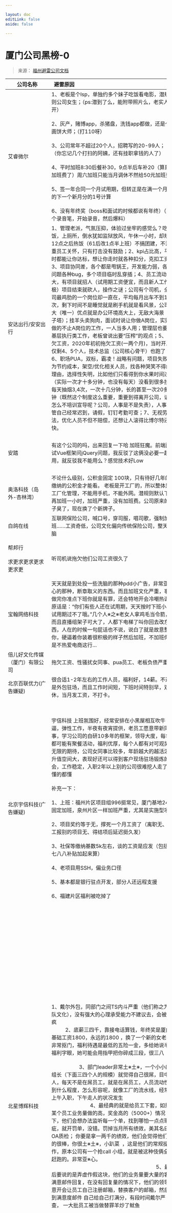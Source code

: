 ```yaml
---

layout: doc
editLink: false
aside: false

---
```

# 厦门公司黑榜-0

> 来源：  [福州避雷公司文档](https://docs.qq.com/sheet/DZUpIRkdpcXdmYmND?tab=7lgesp)

|公司名称 <img width=220/>|避雷原因 <img width=300/>|补充 <img width=300/>|优点 <img width=300/>|
|---|---|---|---|
|艾睿微尔|1、老板是个lsp，单独约多个妹子吃饭看电影，潜规则公司女生；（ps:潜到了么，能附带照片么，老实人避开）<br><br>2、灰产，赌博app，杀猪盘，洗钱app都做，还是个画饼大师；（打110呀）<br><br>3、公司常年不超过20个人，招聘写的20-99人； （你忘记几个打扫的阿姨，还有挂职拿钱的人了）<br><br>4、平时加班8:30后餐补30，9点半后车补20（算是加班费了）周六加班只能当月调休不然给50元加班费 <br><br>5、签一年合同一个月试用期，但转正是在满一个月后的下一个新月分的1号计算<br><br>6、没有年终奖（boss和面试的时候都说有年终）（买个录音笔，开始录音，然后爆料）|hr联系了好几次 让去面试，还好没去踩坑||
|安达出行/安安出行|1、管理老派，气氛压抑，体验过坐牢的感觉么？吃饭，上厕所，倒水犹如监狱放风，午休一小时，却规定12点之后热饭（61后改1点半上班）不搞团建，不注重员工关怀，只有打击没有鼓励；2、kpi占比高，平时都能让你达标，想让你走时就各种扣分，克扣工资；3、项目协同差，各个都是甩锅王，开发能力弱，各种问题各种bug，多个项目临时乱穿插；4、员工流动大，有项目就招人（试用期工资便宜，而且新人工作积极）项目结束就砍人，操作之谜；公司有个司机，全公司最鸡肋的一个岗位却一直在，平均每月出车不到10次，剩下时间不是睡觉就是刷手机就是看风景，公司最大（唯一）优点就是办公环境高大上，无敌大海景（双子塔）；挂羊头卖狗肉，面试时说让你做A岗位，实则做的不止A岗位的工作，一人当多人用；管理层也要做基层执行类工作，老板曾说出要“压榨”的观点；5、拖欠工资，2020年初初拖欠工资(一两个月)，当时开发仅剩4、5个人，技术总监（公司核心骨干）也跑了；6、职场PUA，双标，霸凌！战略有问题，项目失败，为节约成本，架空/优化相关人员，找各种哭笑不得的理由，选择性失明，比如他们只看得到你水果时间过长（实际一次才十多分钟，也没有每天）没看到很多技术每天抽烟3,4次，一次十几分钟，长的甚至一次20多分钟（既然这个制度这么重要，重要到得离开公司，请问怎么不培训宣导呢？公司，人事是不是失责），人事主管自己经常迟到，请假，钉钉考勤可查；7、无视劳动法，优化人员不但不赔偿，还想让人滚得比博尔特还快。|||
|安踏|有这个公司的吗，出来回复一下哈 加班狂魔。前端面试Vue框架问jQuery问题，我反驳了这俩没必要一起用，就反驳我不能用么？感觉技术好Low|安踏怎么加班成魔了，不是正常上下班吗？|公积金12％，年终奖高，月薪尚可，试用期不打折；3个海景食堂，伙食好|
|奥洛科技（岛外-杏林湾）|不论什么级别，公积金固定 100块，只有待好几年的缴纳的公积金才能看。 老板是开工厂的，所以整体是工厂化管理，不能用手机，不能外网。潜规则默认下班再加班一小时，加班严重，没有加班费。公司原来的牌子臭了，现在换了个新牌子。|||
|白鸽在线|互联网保险公司，喊口号，穿司服，唱司歌，强制加班……工资奇低，公司文化偏向传统保险公司，整天洗脑|||
|帮邦行<br><br>求更求更求更求更求更|听司机说拖欠他们公司工资很久了|为什么帮邦行都删了内容呢？敢做不敢承认||
|宝翰网络科技|天天就是到处投一些洗脑的那种pdd小广告，非常亚※心的那种，断章取义的东西。而且加班文化严重，事情做完你准点下班你就是有罪，还会特地开会冷嘲热讽，原话是：“你们有些人还在试用期，天天按时下班小心试用期过不了哦。”几个人※之※老女人拿鸡毛当令箭，而且直播组架子可大了，人都下电梯了叫你回去改东西，人在的时候一句屁话也不说，说白了就是故意整你，硬逼着你装着很积极的样子然后加班，不加班你就是不热爱电商这行…|||
|倍儿好文化传媒（厦门）有限公司|拖欠工资、性骚扰女同事、pua员工、老板负债严重|||
|北京百联优力(广告嫌疑)|很合适1-2年左右的工作人员，福利好，14薪。不过是外包驻场，而且工作时间短，下班时间特别早，双休，当月发工资，不打卡。|||
|北京宇信科技(广告嫌疑)|宇信科技 上班氛围好，经常安排在小黑屋相互吹牛逼，弹性工作，半夜有夜宵提供，老员工愿意带新同事，学习公司的自研10多年的框架，领导大度，每年都可能有聚餐活动，福利优厚，每个人都有对可观奖金无限的期待，公司女同事比较多，年龄越大的越活泼，升值空间大，表现好还可以得到客户现场驻场锻炼的机会，工作稳定，入职2年以上别的公司很难挖人走了 嗯 懂的都懂<br><br>补充一下：<br><br>1、上班：福州片区项目组996挺常见，厦门基地246固定加班，泉州片区一样加班严重，尤其是实施型项目<br><br>2、项目奖约等于无，撑死一个月工资了（离职无、报工报别的项目无、得结项后延迟挺久发）<br><br>3、社保等缴纳基数5k左右，谈的工资是应发（包括七七八八补贴加起来算）<br><br>4、老项目用SSH，偏业务口径<br><br>5、基本都是银行驻点开发，部分人还远程支援<br><br>6、福建片区福利被吃掉了|在软二，具体几号忘了，去面试按他们指导到了2楼还是几楼 然后发现没这家公司，一个很大的空房间，当时就傻了，感觉被骗了。后面他们给我解释总公司在同安还是哪里，驻点是对么的建行。但当时感觉像是皮包公司，果断跑了。再没去面试|1、对于想在银行体系工作的可以增进业务知识、包括信贷核算等<br><br>2、新项目有公司封装的一套分布式，vue+springboot，算是不落后了<br><br>3、比较牛逼的爱划水的可以不屌甲方<br><br>4、饼很大吃都吃不完|
|北星博辉科技|1、戴尔外包，同部门之间TS内斗严重（他们称之为团队文化），没有强大的心理承受能力不建议去，会被搞疯                                                                                               2、底薪三四千，靠接电话算钱，年终奖是厦门基础工资1800，永远的1800 ，换了一个新的女老板非常抠门，福利待遇是最低的五险一金，多给她说半个福利字眼，她可能会用指甲把你碎成三段，很三八                                                                                                                      3、部门leader非常土※土※，一个小小的组长（下面三四个人的规模）就觉得自己很屌，目中无人，每天不是在屌员工，就是在屌员工，人员流动性强到什么程度，怎么形容呢，就像工厂的流水线，经常有上午入职，下午走人的状况发生                                                                 4、最经典的就是给员工下套，如果某个员工业务量做的高，奖金高的（5000+）情况下，他们会想办法监听每一个单，找到哪怕一点点瑕疵，就开罚单，没错。罚掉当月所有绩效，美其名曰OA质检； 你要是拿一两千的绩效，他们会觉得他们做的很棒，你很土※土※，小趴菜  ，这是他们的常规操作，原本公司有一个抢call 小组，就是被这种伎俩全部赶跑的。非常亚※心。                                                                                                                                  5、最后要说的是弄虚作假这块，他们的业务量要大量的客户满意邮件回复，在没有回复量的情况下，他们的领导特意开会让员工自己注册邮箱，替换客户的邮箱，然后收到满意度邮件 自己给自己打满分，有段时间戴尔严查， 一大批员工被当做替罪羊炒了鱿鱼|你见过一个技术一般，光靠满嘴跑火车的靓仔被领导看中当上部门负责人的么，不用怀疑，在博辉你就能看到，没事就喜欢和部门其他人比技术，他会事先看资料，然后和你怼，你不信就拉你去看资料，傻的一逼、每次开会更搞笑，不谈工作，给你讲他怎么申请到厦门保障房，怎么和弄坏他电动车的人吵到赔偿的，而且边说边激动拍桌子，下面员工笑的嘴巴都抽筋了，他还一脸得意的一直说； 现实是，管理者钟爱脑子有点秀逗的人|适合应届生，进去被虐个半年左右，心理承受能力会强大，可以更快承受社会的毒打|
|本虹|搞棋牌，部分同事异地回厦门上班，想补交空档的一年社保，被老板吃掉，老板搞婚外，也跑东南亚。。。慎入。|||
|铂爵旅拍|必须有一席之地|||
|姹紫嫣红|加班超多， 没有加班费。领导脾气差，一点团队气氛没有，人事和产品经理最亚※心，会打小报告，都是强制加班，总监是个老色批，还会降薪逼迫离职，过了试用期就会找理由辞退人。|听说有几个妹子还挺漂亮的是不是真的?||
|蝉大师|厦门第一内斗公司谁不服（自称厦门第一独角兽）|||
|诚携集团|拖欠工资，非常严重，几乎所有的人员都走了|||
|船奇|领导贼差，气氛贼差。|||
|大州|裁员，每天晨会，面试说三个月转正，实际上合同写3-6个月，大规模拖延转正，拖到最后还不一定能转正，然后让你调岗，其它的还好|||
|德必碁生物科技(厦门)有限公司|大股东德必碁生物科技(厦门)有限公司，在长沙和被人一起成立了一家互联网公司：长沙德必碁数字云医疗科技有限公司，现在已经倒闭，但是没有走破产清算流程，因为申请了一些证书和软著，所以还会想骗一些投资。疫情的关系厦门的人事直接发邮件裁员，不谈赔偿，欠缴社保公积金，连着三个月每次拖欠公司20几天工资，现在十几个同事在走仲裁流程。|||
|顶峰高瑞传文化传媒有限公司|灰色产业，做贷款 app|||
|逗乐互娱|1. 老板搞阿里文化，996，破冰文化，狼性团队<br><br>2. 老板搞宏才人文，教练技术，类似精神传销<br><br>3. 喜欢布置高难度任务，只看结果不看过程，完不成就是你不行，经典名言是别的公司都可以，你们为什么不行<br><br>4. 人员流动非常快，不行就会搞得你自己离职，以此来洗出同路人<br><br>5. 你有可能要改你原本的名字|面试和领导谈的一个月转正，试用期90%薪资，临入职HR反水，砍转正薪资，试用期三个月80%，然后就没去咯||
|多胶朋友、多胶工业、龙多海|法人姓王，人品素质极差，极爱吹嘘演戏，过河拆桥、背地阴人，无所不用其极。如果你有幸进入这位王总的公司，又有幸被他口头承诺了股份期权、豪车美女，恭喜你你的007生涯开启了，不过好在项目结束你就不用007了，因为你会被过河拆桥劝退哦~如果你有一身马屁神功，那你应该能如鱼得水，加油多薅点王哥羊毛|猎头问了生肖，说老板有要求||
|蜂窝互娱|试用期没有医社保公积金，7天内无工资，大小周，没有年终，光明正大的违法，离职率非常高，外行指导内行，总经理，以前管KTV的，想想就明白了|||
|福建超有电智能科技有限公司|1.土※土※公司，要求无偿加班，降底薪<br><br>2.公司内部全是皇亲国戚(老板还是安溪人)公司现在85%都是安溪人<br><br>3.公司全员高管，十几个经理主管养着三个普通职下<br><br>4.公司手段下作，用不正当行为攻击同行公司，偷鸡不成蚀把米，赔钱草草了事借用赔钱一事说公司没钱，拒发年终奖<br><br>5.赶人三板斧，疫情没两天就想着开除员工，开除孕妇，要求居家降薪<br><br>6.拿员丁底薪做绩效，美如其名涨薪，实则变相降薪<br><br>(备注:超有电，豪享电，优客莱，双思科技，都是同一家公司)(老板已经靠着这个喜提迈巴赫)|||
|福建超有电智能科技有限公司|1、公积金按8%交，基数1800，个人144、公司144<br><br>2、试用期固定80%，至少3-6个月（似乎没有调整空间，有例外的可以讲讲）<br><br>3、转正前有产品考试，其实初衷是好的，有很多公司做过的系统，但是设计的题目内容有点形式化。比如：①做XX需要从什么地方操作（但是公司培训里面并没有详细让你看过各种系统，也没有账号让你访问后台去做一些实操，就直接死记硬背）；②某些系统的中英文全称翻译，有一些是公司自己起的名字，实际工作中用不到（英语分数占比不少）——这是以前的情况，现在不知道变了没有<br><br>4. 家族亲戚企业，领导层搞内部帮派，一个个好高骛远，不切实际，没什么前途。<br><br>5. 裁员的时候嘴脸很亚※心，用出差等方式逼迫你自动离职。|||
|福建国科信息科技|公司不给提薪，领导pua严重，天天在宣传要学习就不要考虑太高的薪资，要高薪资公司给不到，而且公司内部裙带关系严重（董事长的弟弟也来公司天天瞎混，还和前台搞在一起），公司高层全是一伙人，底层员工基本上没有晋升空间，目前公司由于在原行业发展不好正在转型，所以入职的人要做各种各样的事情，周末必定加班开会，一周好几个项目例会，公司销售也没什么能力，一直轮换，重点是公司根本就没有属于自己的业务产品！！！！所谓的优势全是利用找大学生来做项目降低用人成本！！！！总结：又要马儿能跑又要马儿不吃草。公司没有竞争优势还压榨员工|没有全勤，没有补贴，没有年终，公司领导想法天马行空，去了就是浪费时间|只有薪资正常发放（但是每年的绩效会延迟一年才可能会给，13薪什么的全是骗人的）|
|福建泰古信息技术有限公司|试用期三个月不交社保，试用完就不要，XX极其亚※心，经常加班，技术人员不行，整体氛围不好，小公司，之前经常发不出工资|||
|福建英剑集团|很夸张的一个公司,搞很像掉传销。 工资水平可能略高一些，打卡，请假什么的都不怎么计较。 但骚操作很多 老板封建迷信， 专门租了个车库，下班前还要替老板去烧纸钱，然后入职后会看你面相，看你是否会招财，另外做东西的时候就喜欢金色，美名曰贵气，高大上，每天要给领导发红包2.88元起步，美名曰感恩，每个月会有一场福报大会，真的是和传销大会一样，达到目标的给奖励，没达到目标的各种脏话骂人，待了10几天，我都经历了啥，哭|||
|福睿丰|公司几乎没有人（4-5个)，面试随便找个人面的||茶很好喝，我面试的时候喝了不少，最后没去，老板还挺客气， 跟我聊了挺久，国际形势，茶之类的。|
|咕啦电子商务|搞灰色的，体育彩票，之前被警察查处过，后面工资差一个月没给，现在在搞社区电商，也是如此，貌似好像又要搞彩票了。|||
|广东浩传管理服务有限公司 厦门分公司|金融公司，主要处理不良资产。老板擅长打鸡血，在不同人面前吐槽其他员工，入职前三个月没有五险。一金是管理层才有，管理层需要转正之后给五险一金，交的还是最低的1800那档。没有加班工资，整体福利不好，下午茶人均3.5元，很多制度非常不完善。非常不建议去，人员流动性很强|||
|国美电器|去知乎搜|||
|海辰新能源|展开说说|||
|海迈|正式员工走一片，基本上靠外包<br><br>（这个公司有6、7个hr来轮流找过我说得很唬人）<br><br>补充：酒文化 喝酒很重要|||
|汉广网络科技有限公司|公司有两个老板，张姓老板还好，袁姓很土※土※，公司都是做外包的。各种多级分销，传销类项目，这个公司给人做过一个项目诈骗了四个亿，很明显的知道诈骗还去做，对于个人风险太大。新人去那里必须得全能，php招进去做前端，UI进去做前端，前端招进去三个月才说要求会另一个技术，纯粹就是压榨廉价劳动力。姓袁的是零几年淘宝美工出身，审美很土※土※，在公司除了很差的项目经验得不到技术提升和进步，绝大部分都是套模板，进去呆久了人就废了。|||
|恒安集团|电商真的是一个人做好多事情，绩效基本没有拿过1，13薪的最后一个月还要算绩效，待一年会发现你的同事换了一批又一批。并且刚入职的第一天直接让你去北京出差，也没有报销路费，非常下头。|||
|红毛科技有限公司|企业文化亚※心人 统一发型 服饰|||
|华信纵横科技有限公司||有没有人知道的，说说看，他们hr让我去面试，不知道情况，有点担心||
|吉联科技|公积金最低 谈好的工资包含了各项补贴，一年两次涨薪头年500满一年后基本都是100，200|||
|绩牛||下午茶太多了，影响我减肥和食欲||
|建发集团|985，211以上学历门槛，一群菜逼加草包，没关系不要去面试，去了也瞎掰垫底帮他们走过场，建发养老yyds|养老？？？想要养老可别来，累的像牛马；我在这家做过项目，建发集团本部，对方甲方IT副总岗，平均一周五天通宵，星期六日电话不断，催进度，解决问题，根本原因在于他老板也压的紧（真的假的啊，建发真的这么累吗？）|企业宣言：三个人干四个人的活，拿五个人的工资（哈哈哈哈哈哈）|
|交保通达|拖欠工资，非常nrgxd 严重(白嫖了解一下)，技术走光，老板是被执行人。h|||
|京北方|外包，具体情况 不清楚|||
|九牧卫浴|管理层特人※之※，面了三面后面进去半个月就想跑了，福利还可以，就是部分管理层nt 人※之※公司，家族企业，男女关系混乱！！|||
|玖拾捌度|加班特别严重（晚上11·12，很频繁），打着13薪的幌子最后告诉你公司没这项福利。人员流动极大，可能隔天就找不到前一天配合的人。开除劝退是常事，说好的福利全部被砍，连个博饼都没有|||
|巨龙科技（这俩可能写重了，或者写错了，蛮记着留个心眼）|没钱发工资<br><br>法度 内网开发|||
|巨柚科技|拖欠工资，无故扣绩效，打压员工，裁员，面试巨柚签合同是另一家公司，有勇士想去的建议包装一下15K喊起能进！。以前经常通宵发版，后端又菜，得一个团队的人等他一个人完成才能下班（凌晨6点下班下午2点还得上班）。|||
|巨远投资|一个坑爹的内斗公司，各种群魔乱舞，慎入，  合作见过他们老板，很人※之※，没礼貌|||
|科技谷||||
|可链云/掘鼎|公司加班很凶，长期加班通宵加班，没有加班费，试用期没有医社保|||
|孔雀河家政|1、boss上搜不到的公司，在龙山中路那边，老板是一个快五十多的的欧巴桑，每周开会都会骂员工，每个人都要骂一遍（内容包含猪狗不如，畜生之类的）-她自诩这是狼性文化，要让大家随时保持清醒；典型的更年期症状，事实是：自诩为厦门家政第一的企业，但其实听过好邦伲 都没听过孔雀河   ；                                                                  2、 唯一适合年轻人的岗位就是客服岗（电商类）其他都是大哥大嫂新年好的苦力活，干家政的、                                                                                                                                 特点是 面试的时候 这个欧巴桑会各种诱惑，说的是工资，股权什么的，说开始给五六K 只要干得好，后面可以入股，每个月可以分到多少多少k 各种画饼，                                                                                                                                            有见过自称为股东的一个小年轻每天上班玩手机到下班，据说一年，听好哦。是一年，分到五千多的那种，二五八万似的刁的一批。                   哦对了，最后说一下，他们早上上班和下午上班之前 都要做操的。。。哈哈哈哈。这个老板娘真的是搞笑咖|年轻人不要去踩坑|最亚※心的是，朋友圈必须要发公司宣传内容，每天都要发。|
|快商通（软三）|加班严重，标榜弹性办公，实际上晚到半小时的话，得从加班时间19:30开始补工时，上班开早会喊口号，下班后开会，形式主义特别严重，加班普遍到八九点|||
|礼小签|强制加班，1.3.4.加班 大小周，加班至少2小时（25元），卧槽，我的第一家公司还活着呢？不科学啊|||
|联生活科技集团|拖欠工资3个月了，技术部门几乎快跑光了，技术部门领导很牛逼。老板也压榨劳动力有也挺狠。|||
|路桥|路桥信息工资挺低的，总以为自己是国企，实际比较普通|||
|脉视||||
|明延科技|别去就行|||
|纽客云|进去当天就给你做功能, 连续加班2个星期到10点,还被劝退 别去了 实在亚※心 还是大小周|||
|青叶软件|纯外包公司，最底层的外包公司，想学东西和晋升的可以直接退了！！！！<br><br>各个岗位招人的时候都说有人带，进来之后全都自学，主管专业能力一般。<br><br>项目出了问题你反馈上去是没用的，踢皮球给你，根本解决不了问题。每天都是5点30左右给你任务，让你加班做，客户不着急的内容，也要瞎几把答应今天给，强迫你加班，你不加班就认为你反常，不服管。<br><br>公司的业务都是老板自己去跑的，能不能做都瞎答应，项目开发工时评估是产品组领导自己评估的，什么项目都接，没有垂直的领域。项目落地之后，技术不够，要人给不了，出了问题领导不作为，让你去碰雷、背锅。<br><br>老板特别会画饼（补充：老板姓“许”，人※之※的许），工资说15号发，经常延期到20 21。<br><br>不要相信JD上面的福利，都没有！！！下午茶看心情给你，一个月差不多一次。社保最低档次，中级岗技术面试的时候答应13K，转正压价11K，很亚※心。产品岗更别说了，慎重！公司喜欢用实习生，80%开发全是实习生，项目落地你就无能为力，坐等烂！<br><br>哦，对了！公司18-19点不算加班，加班不给钱，只能调休，调休要看领导心情，有可能不通过，技术提加班，基本都被私聊，不给通过的可能性大。<br><br>产品要求下班回家也要在线，客户问就要回，不回领导就会给你打电话，不管啥问题，都推给你，屁大点事情都要不分昼夜的给你打电话，你不接去公司还会骂你。<br><br>避雷！避雷！避雷！避雷！避雷！避雷！避雷！避雷！避雷！避雷！避雷！避雷！避雷！|1、新手产品入职之后，做个半年一年出去再找的时候没人愿意接手你，因为你啥也不会，产品该会的东西都没人教你。<br><br>2、树立错误的产品观，让你跳槽之后后悔莫及。<br><br>3、假如你成功被忽悠，恭喜你喜提老员工称号<br><br>4、晋升渠道基本没有。别想了，一年一次涨工资，一次200-500不等，劝你放弃。<br><br>补充：那个姓曾的人事真是屁都不懂还权利贼大，瞎指挥，巨讨厌巨亚※心！||
|趣店|公积金全额12%，每年裁2-3次，没有年终奖，没有加班费，没有福利。加班时长只有周末能申请，一次最多8小时，只是大多数时候不让申请|||
|睿益生|压工资，没技术面试，公司正在装修|||
|赛客呼吸||||
|三头六臂(广告嫌疑)|人员流动很大，随时都会被开除，老板自认为会技术|||
|熵基科技（原中控科技）|不论什么级别，公积金固定 100块，只有待好几年的缴纳的公积金才能看。 老板是开工厂的，所以整体是工厂化管理，不能用手机，不能外网。潜规则默认下班再加班一小时，加班严重，没有加班费。公司原来的牌子臭了，现在换了个新牌子。老板土※土※卖不出去的设备会强行让员工买,不买还要去申请。干什么都扣扣索索的,说是有下午茶,一个公司上百号人买的东西不够一人一口,典型的又当又立.管理层个个都人※之※,每天要写日报还必须下班后才能写和提交,领导没走你不能走,国外疫情爆发的时候不管安全就是要你出国,不去就用合同威胁你.每个部门的管理都勾心斗角互相不配合,有资源不愿意相互配合需要人花更多的精力,属实是不把下面的人当人看.离职了就喜欢在你走之前给你塞一推活强迫你加班,明明是不急的活半夜还要叫你起来处理,说就是合同写的对接国外客户需要实时处理问题,合同里面有很多霸王条款.不|离职一个月交接期，确实一个月能做什么，他喵的还疯狂给活，根本做不完，领导确实无语，强制加班一小时，18:00下班去吃饭还会被拉去小黑屋谈话。根本没有任何福利，过年年货只有国外出差的员工有，国内员工只有看的份，不懂我当时为什么还要坚持一年才走，在那里一年，没存到什么钱，工资低福利差。||
|神州鹰|家族企业，拉帮结派，管理乱七八糟，克扣薪水，各种坑，喊口号，神州铁鹰所向披靡，还要开领导思想宣导会|||
|神州专车，神州优车哈哈|暴力裁员，试用期6个月，陆老板的公司一生黑<br><br>HR水平综合素质很低|||
|时代凌宇|有项目的时候经常加班，压力大，承包公司|||
|书生七剑|拖欠工资，裁员，土※土※公司|||
|四三九九|一周必须加班四天，周六也要加班，加班超过十点打车才报销，没什么晋升空间。|优缺点怎么矛盾了？？？|很合适1-2年左右的工作人员，福利好，14薪。不过是外包驻场，而且工作时间短，下班时间特别早，双休，当月发工资，不打卡。|
|他趣|我爱他趣|||
|唐原信息科技有限公司|整个公司都是电话销售，只招本科的，但是单休7000，其实就是电话销售，天天下班开会，不下班不开会，整天就是话术培训，pua员工。|||
|天马|早上拉尸※经常要排队，一层过去几百个人就用8个坑|花钱让员工排队拉尸※。。这过分了，哈哈|说的是天马微么？|
|网宿科技|19年暴力裁试用期员工都忘了？<br><br>CDN行业被云厂商做烂，网宿业务单一，也只能保量维稳，CDN事业部减少投入，其他事业部增加投入，可以考虑。|上班练毛笔。。这过分了 哈哈|上班可以练毛笔字<br><br>在厦门薪资待遇确实排得上号，CDN领域大佬，百足之虫死而不僵<br><br>工作强度看不同部门，整体没有北上广等大厂卷，准时上下班的人很多|
|微百姓科技有限公司|拖欠工资，前台也是包庇公司的，说好离职会先发工资，后面离职了，还去仲裁了，才肯发出来|||
|微焦传媒|双休，9点到18点，中间一个半小时，但是，周五要上到晚上9点半，说是复盘，，其实就是补前面每天少的半小时。<br><br>老板喜欢下班开会，经典口头禅，试试，先做，做看看，然后又赶着要，<br><br>天天日报，周五周报，群里发，钉钉保存。。<br><br>暂时没在职财务，没人事，法人老板他姐，暂代人事。。<br><br>能接受就来，听闻前财务欠了4个月工资还没给她发。。。。|要不要来<br><br>撸一条||
|微微科技|1.老牌诈骗跑路到新加坡，天天招人，你见招到人了么，慎入，歪门邪道的公司<br><br>2.产品人员别进这里，要经常和老板汇报高保真原型，老板是个专横独断的傻子，工作非常难推进，在这里能撑满1年你就算元老<br><br>3.开发很闲研发管理混乱，管理靠吵架，神州ying被裁的外包来这里当主管，搞关系<br><br>4.vv现在算是神州ying分部，懂得都懂，一帮狗东西在这里搞官僚<br><br>5.没有大厂的命得了大厂的病<br><br>6.隔壁神州出来的江西秃头外包做前端研发，技术低能，道德败坏，半桶水的水平在这里吹，连个数据转换都不会，在这里磨洋工，一拖二甩三没空，前端里面狗多，警惕某些老狗忽悠你加班。<br><br>↑补充6：研发效率奇低，工期评估按月起步，测试时间翻倍<br><br>7.严重内耗，上班=毫无意义的吵架扯皮<br><br>8.人力资源三板斧，0绩效&降职&无故辞退||企业里面养的土※土※多了之后，优秀的人怎么样?留不住。为什么?因为他觉得坏境被破坏了。<br><br>"对糟糕的人迁就和纵容，就是对优秀的人惩罚。"<br><br>在企业当中一些事没人做，一些人没事做。<br><br>没事的人盯着做事的人，议论做事的人做的事，使得做事的人做不成事，也做不好事。于是老板夸奖没事的人，因为他看到有人做不成事，打小报告嘛。于是老板训诫做事的人，因为他真的没做成事，有人捣乱嘛。一些没事的人总是没事做，一些做事的人总有做不完的事。一些没事的人，干什么?滋事闹事。<br><br>使得做事的人不得不做更多的事，结果好事变坏事，小事变大事，简单的事变复杂的事。为什么这些人能在企里呼风唤雨呢?因为老板一来他就把椅子给你拿好了。你只要拿着个包，他就给你接走了。所以他让你觉得特别舒服，这样的土※土※，对其企业未来的发展体系战略，他并不能贡献价值。<br><br>想要成为土※土※吗？来微微吧，来自北京老狗的PUA|
|喜买屋/喜卖屋|公司在富贵门小区里面，几乎没技术人员，想做偏门捞钱，然后预谋出事甩锅给技术|||
|厦门258|闭关修炼（接受的可以试试），工资压榨，直接打7折。每周一上午8:45全体唱司歌，还有督查.t.nb|还要唱歌？太离谱了吧，像极了传销||
|厦门艾德鞋业||||
|厦门爱立得科技有限公司||真的狗都不去||
|厦门爱卫慧|脚翘到办公桌的面试|||
|厦门爱原物网络科技有限公司（彩虹开发网）|以促进销售签单为基本原则，只要能卖出会员客户要什么给什么。以画大饼为核心推动力，只要@你，无论你会不会/行不行，务必请你“落实”下去。|||
|厦门昂讯网络科技有限公司|观日路56号，hr特别傻缺，面试的人特别会摆架子，想去的人面试的时候要装的很弱 不然那个女欧巴桑会很生气，薪资是底薪加浮动，这边的浮动是 会将一部分钱放进奖金池，然后看你每个月做的kpi，做的高就拿的多。本质就是电话客服，有个女负责人，就是刚刚说面试的那个女的，不要去她部门，会让你郁抑症都会有的。|||
|厦门百应/赢于同心|一个需求一天要催6/7遍，老板也是写PHP，代码写的跟尸※一样。使用期一个月，最后一天说不合适让你走人。几个人的创业团队，两家公司老板估计都有股份<br><br>写个代码，一直催。老板很急，天天一直催，累死了，重来没停过，一直在做项目，一礼拜要做一个APP出来，也是人才|||
|厦门畅拓科技|某个组相当不错，哪个组？|||
|厦门创客互联科技有限公司|工资低天天加班公司，加起来不到10个人，电脑有时还要去隔壁公司借用。需求搞不明确天天改需求,入职就写需求实习经常1两点。爱给实习生画饼，从面试开始就画饼。这家公司就是以白嫖劳动力存活至今。|||
|厦门点触科技有限公司|公积金按照百分8交，非全额，只有工资的百分八十，加班费也是按照这个再乘以0.7，值得一提的是，上下班大部分时间都只能爬楼梯，夏天真的会死的||不加班|
|厦门东昂科技有限公司||||
|厦门都市景象物业管理有限公司|打着国企头衔各种削减福利，丢人|||
|厦门尔升山贸易|做跨境电商的，之前产品部强制加班到20.30以后才能走，疫情期间又各种扣绩效扣薪资，人员流动很大，很多人干不过试用期就走了，而且公司位置还是个违章建筑，刚毕业进去工资只给3000块，还扣绩效|||
|厦门峰佑电子科技|联想外包||可以快乐摸鱼|
|厦门稿定科技|裁员|稿定还不错呀（朋友的观点）||
|厦门格力电器|美其名曰五险一金高，公积金是一千多，实际每个月工资不够花，没办法公积金取出来1200也就90块钱了。再算上每个月到手少得可怜的工资也才就4k出头，合同上也是写的最低工资标准。厦门土著可以考虑来这养老混五险一金啦，外地的朋友还是着找家实际点的公司。而且离职会想尽办法扣工资哦，会说什么一部分奖金是提前给你发的，几百块钱和你扯皮扯制度，入职的时候一句没说死无对证，甚至有前同事最后干了半个月离职还倒欠一千多给公司，去了劳动局劳动仲裁才解决。部分领导无能的很，在这里能力不是你升职的标准，无脑听话才是。很多都是占着茅坑不拉尸※只会放屁那种，而且在职时看到领导一年交的税，差不多是普通员工不吃不喝干十年差不多吧哈哈哈哈。工资也是不按时的，入职和你说是10号左右，最夸张一次拖到30号。没办法，合同也没写。据说拖工资是因为上面为了多赚点利息…对了，动不动就和你来句格力人永不认输…笑死个人，还要微信换头像全部用带董明珠的活动图片，天天转发朋友圈，要去的提前备好工作微信||按时上下班，适合养老混日子|
|厦门光莆电子股份有限公司||||
|厦门骇客家科技|厦门老板是关系户|||
|厦门海尼生物科技有限公司|谁去谁是大冤种 多的不想说了 进公司第一天就会抑郁的程度。海尼的桌子不能用来吃饭。海尼的工牌不能不带一旦被发现就扣50无上限。海尼的迟到每个月被扣2000不知道的以为是旷工其实每天8点半就坐工位上了。海尼的老板们画大饼技术厦门第一吧。海尼不能穿拖鞋上班被抓到扣钱。海尼有无穷无尽的扣钱办法可能盈利全靠克扣员工的钱吧呵呵。海尼的年会只有管理层有资格参与。海尼的福利是没有的扣钱办法一千条。|狗都不去+100谁去谁后悔<br><br>补充：去看各岗位，薪资几乎都低的可怜，分公司贼多，自研化妆品不赚钱，好像是靠吸电商孵化培训的钱|想了十分钟没有想到优点|
|厦门好食亿点|公司在集美中铁海新大厦6楼，基本的项目研发团队都没有，产品还要兼做测试。工资还不高，老板只想着压榨员工做出产品|||
|厦门浩亿影业集团|最偏远的办公地点，面试拖你一个多小时才开始<br><br>面试就问996能不能接受|||
|厦门合立道|加班太严重，招聘写的双休，实则单休都难，一周七天，七天加班，一周至少有两天在通宵，人流量特别大，不加班，就扣绩效，直接劝退|||
|厦门黑谷科技有限公司|前期HR为了招人各种画大饼，招进去以后第二个月就开始想方设法改绩效砍工资，8K砍成4K，而且公司不给员工交公积金，还要求你签自愿放弃公积金的声明，说好的福利下午茶也通通没有。<br><br>ps.领导非常擅长PUA！<br><br>避雷！避雷！避雷！|||
|厦门黑镜科技||||
|厦门恒连网络|面试不明原因让你等一个多小时，等待过程中不看你填写的内容，进房间面试hr上来就要你强制填写完整与面试环节不相碍的私人信息，譬如身份证号户籍住址等一系列私人信息，说你要是在逃犯怎么办，告诉hr面试合适会在入职前完整提交信息，话都不等你说完hr直接走了告诉你面试到此为止。态度恶劣的一批，建议要去面试的人要注意了。|克扣员工首选公司，没事就找点理由扣绩效，工资也低很多||
|厦门家乡互动||||
|厦门匠度全屋定制|没有医社保，没有注册，加班没加班费|||
|厦门玖俪生物科技有限公司|厦门玖俪生物科技有限公司这家公司在厦门市集美区天马路999号博安世通大厦B座10层1009室 ；打着生物科技的名字做刷单业务，对外有两个名字淘鲸淘和鲸淘鲸！！！找一家外包公司开发了一个淘宝刷单平台叫做欣客。。。。。。专注于刷单，招聘一个Java，一个人干运维、安卓、java的活，外包代码没一个注释，连个maven都没用，老板要求照着b.n/q这个版本做一个京东和一个拼多多版本的刷单平台，本人实力做不到就走人了，就干半个月工资f.kevfhrbmgb..r 给结清还算厚道！！！注意：刷单违法，违法，违法rv|||
|厦门九喻|快游的衍生品，同个老赖团队|||
|厦门巨龙一家|辣鸡公司天天开会让人加班，会还是画饼，辣鸡|||
|厦门科拓股份有限公司|薪资结构：最低工资+绩效，屁事多，特别是ai部门，带头人什么都不懂天天吹牛逼。福利不好，老板会以公司马上就要上市为由不停画大饼，实际这事已经吹了好几年，能不能上市真不好说。2019年年会，有个部门上台表演直接集体辞职，视频放骂领导人※之※的话，搞得那次年会很精彩（薪资结构说的是销售岗位吧？没有AI部门，19年年会是有个领导用吐槽的方式夸别的部门领导。好几年前就看到这段话了，评论麻烦中肯些，而不是胡编乱造）|||
|厦门快游|老赖公司，拖欠工资|||
|厦门拉巴拉||||
|厦门两万里文化传媒有限公司<br><br>求更求更求更求更求更|请补充~|||
|厦门良香食品有限公司|正式员工算，入职6个月以上，社保只交了两个月，最骚的是，多扣了我四个月的个人社保钱，却没有给我交社保！！！|||
|厦门零点联合网络科技|外包|||
|厦门铃盛（RingCentral）|门槛低，加班，会裁员，会跟你PUA（真的假的？风评不是一只很好-。-）|||
|厦门零一世界（云之端）|老板娘日常对人特别刻薄，常挖苦员工，老板利用靠穿小鞋和无差别加班来变相裁员，五险一金按最低交，公司不到20人，工位小，工作上死抠数据不灵活||光看工资有的岗位还可以，同事除了个别心机boy都挺不错|
|厦门溜达购贸易有限公司|单休，暴力裁员，员工没有做错任何事，也没给公司带来不良影响，在被暴力裁员前还被评为公司唯一优秀员工，奖励去国外旅游。不给正常赔偿，暴力裁员之前对员工PUA，开会辱骂，找各种莫须有的罪证，另外有内鬼出卖朋友，离职前强制抢走电脑，逼着你删除和公司有关的一切联系方式（微信，QQ，支付宝，加的客户，邮箱，威胁不给赔偿的手机录音），威胁你，说动用律师，让你在厦门找不到工作。逼得离职员工得了抑郁症，挂心理科医生 ，几年了员工抑郁症还没好，还有其他的并发症。TM，我还真不怕多年后威胁我，当年没劳动仲裁我算是仁慈了，我这几年的医院就诊报告，我还真不怕威胁，我知道相关的人能看到|||
|厦门迈菲健身管理有限公司|股东汪某，汪某小股东，亚※心巴拉，不会管理，搞走很多人，想进迈菲的别去，里面业绩压力大，你能做出业绩你是天，做不出业绩分分钟被干掉，汪某待的那家店已经走了十几批人，下面的底层一直在换，管理层千年不变，套路深的很，老板以前还没结婚的时候，乱搞，泡前台小妹妹，脚踏两只船，身为老板不以身作则，门店的股东店长一个个都不是什么好鸟，有老婆在朋友圈秀恩爱，转身泡前台小妹妹，拉着别人出去吃饭。有个股东有家庭跟某前台同居。天天逼业绩，割有钱人的韭菜，每个月做几百万朋友圈炫耀发，请问你缴税了吗。，这么敢秀？？？？一个门店做百万，几个门店做几百万，一分钱税不缴？？？？|||
|厦门漫雾科技||||
|厦门美勒|传统的硬件公司，老板是工厂起家，所以管理风格比较偏工厂。上午和下午分别有10分钟的放风时间，因为做硬件的工资比较低，有一个软件部门给的是行业偏低工资，但是比起硬件的同事来说稍微高点，老板就觉得软件应该加班，不然对不起这么高的工资。方向整天变来变去，中秋博饼是在工厂，摆了一些桌子，站着一人一瓶可乐或雪碧，一堆辣条，开始博饼。是真的没有互联网公司的氛围，比较抠门。老板也不是很懂互联网，只能说做硬件还可以，软件的同事不建议。很是压抑，反正有同事都去看心理科。|||
|厦门美契科技|外包，这个真不太行，不过看项目组，外包给博思凉凉了，招的时候说前期项目赶工要加班，一个项目稳定了，本来想着差不多了，给你安排到另外一个项目组继续压榨，说实话人麻了，依然记得从一天的早上9:00上班到第二天10:30，以前下班时间从不发工作消息，现在凌晨群里被@回答问题都是小事，要是急的，vx语音，钉钉电话，电话怎么样能联系上都得给你摇起来解决，真的是吐了。博思的福利有公积金1200，但是美契自己根本没这样的福利就最低的100，外包给博思，博思外包给阿里，阿里给客户干活，丙方可能都算不上，工资被割韭菜了好几轮，等同于拿着低薪干中薪的活罢了，流传着一句话开发皆牛马。仿佛被洗脑了，客户的态度特别跋扈，被叼已是常事，所在的办公场所，土※土※分类要做好，有段时间不让点外卖，理由土※土※分类没做好；公司所在办公场所，需要用内网机，可是内网机资源10几台，100来号人共用10几台，用自己的电脑开发，其他都要抢内网机，真可笑；疫情有段时间不让进公司，客户又要解决问题，靠，都不想说了，笑话一样。技术也是不行，面试时说是阿里参与，结果是阿里的监管，能实现就可以，真心失望。另外附带一句，核酸检测，政策3天一检，泥煤的，就是要搞一天一检，一方面要人解决客户问题，做功能，一边要人去核酸，没按要求一天一检填报告的，还要写检讨，当众群里批评。|||
|厦门美图|工位小、拥挤，电动车还不让充电。不让换电脑。|||
|厦门美亚柏科|领导喜欢画大饼，工资不涨，年终绩效约等于没有，降低公积金比例，缩减各种福利<br><br>晚上没事也要加班，不能上外网，去驻点的别去，低人一等，面过了人事会说年终3-5个月，进来还是看公司效益，最近年终可能连一个月工资都没有<br><br>  <br><br>之前唯一的优点12%的公积金，也在2022年减少到8%。没开职工大会！没开职工大会！没开职工大会！ HR直接把文件摔到你工位上让你签字，后续领导层无任何安抚！无任何安抚！无任何安抚！这样的公司，建议是趁早，哎 诸位打工人共勉。|狗都不去||
|厦门美亚柏科分公司--美亚中敏|喜欢画大饼，领导一个个肥头大耳的<br><br>天天吃总部的钱<br><br>都是关系户，什么凌冬根，带着全家老小圈钱<br><br>郭小斌，偷公司钱，被他亲戚保着还在中敏上班<br><br>没事也要加班<br><br>加班排行榜，一年500小时还是垫底，垫底要谈话<br><br>就纯工厂，面试三楼实际工作叫你去二楼厂房<br><br>一到年底PUA说公司亏钱一看领导有厦门买房<br><br>关系户采购圈钱，都有厦门的房子，一块木板报价800|狗都不去||
|厦门美柚|试用期裁员，毫无成长可言（自己菜哈哈哈哈，试用期都混不过吗？）||暂无|
|厦门摩多科技有限公司|大小周，平常经常加班。没有加班费，也不能累计调休时间，只能第二天调休。                                                                                      补充：因为是游戏公司，几乎每天都有加班任务，到九点半后打的才有报销，下午茶除了蛋糕甜点就是蛋糕甜点，零食也是面包甜点一类的，短时间想增肥脱发的可以去，另外入坑前 工资一定要谈高一点，不然进去几年都不会调整，很狗的一家游戏公司||135有下午茶，所有节日都有小礼物，年终奖和博饼奖励都不错|
|厦门沐蜂科技|六天制，拖欠工资，|||
|厦门纽客云科技|各种加班，强制性发朋友圈，喜欢pua|||
|厦门派美特（集美）||||
|厦门泡游网络科技有限公司|人流量太大，开发人员在开发，需求突然就全改了，还有太多，比如裁员，劝退，说不清楚。<br><br>前客服部门经理，上班摸鱼，不思进取！一点领导的样子都没有，所有的工作问题会议等内容都是大领导通知下来，他才进行传话到达下面，没有一点自己的思考能力，去帮助公司部门进行提升。自己上班就搁那刷贴吧 玩游戏 自己公司产品是一点不去了解。关系也是有够硬，来来回回走那么多也就他走不了。|||
|厦门浅浅传媒有限公司|老板人※之※，脾气差，海王，乱扣工资，<br><br>公司制度乱七八糟<br><br>员工基本都是不欢而散|||
|厦门曲速引擎信息科技有限公司|区块链公司，负责技术的是产品经理，啥也不懂，天天指手画脚。<br><br>1、有人离职，最后一晚要求对方通宵加班，对方晚上10点回去，当月扣了1000元绩效<br><br>2、有人提离职，高层先挽留，各种画饼，说给合伙人，结果今年疫情，就通知要么降薪，要么离职(补贴5000)，后经了解合伙人的奖励被该部门的高管拿走了<br><br>3、活久见，该公司技术部门没经费，要从年终奖扣<br><br>4、该公司老板特喜欢搞权衡之术，可能之前在北京呆久了，脑子的病还没治好，弄2个同级部门，要让下面的人斗个你死我活(2个部门的平均工资应该不到5k)，好在没人鸟他|||
|厦门曲速引擎信息科技有限公司|白嫖公司了解一下，老板想免费加班，不给加班费，老板做人也有问题，公司之前做区块链钱包，欺瞒员工，所做的app被人举报诈骗，连累员工，还不给补偿，还把牵连的员工直接裁掉，现在每天还在招聘新员工，真是亚※心至极，望慎重！|||
|厦门群量科技有限公司|老板说要压两个月工资，连续两个月不发工资|||
|厦门日航酒店|压榨新人到极限，叫销售部去端盘子，各部门之间勾心斗角让基层员工当炮灰。工资低福利差，部门老油条都很可怕。|||
|厦门睿康科技|各种克扣工资 迟到补打卡扣超级多 提成计算方式各种坑 领导老板擅长pua 莆田老板很亚※心 冷血 福利基本没有|||
|厦门锐特信息技术有限公司||||
|厦门睿云联|1:道貌岸然 各种画饼的领导<br><br>2:天天亚※心你加班 各种理由 最搞笑的是拿各种饼忽悠你 天天说不加班扣绩效 绩效会在工资提现 他就没加过绩效 这只是一个例子<br><br>3:硬件疯狂加班 软件就一个主要项目做到死 无限迭代 无限需<br><br>4:每个领导招聘从来不报睿云联 都是说星网集团 讲真的你来了发现除了入职和考勤手续 没有什么和星网锐捷有关系 两个只是合作 星网入股 主要帮忙生产公司产品<br><br>5:离职公司拖欠<br><br>6:不管实习生死活 有个部门我朋友说 一开始跟他pua努力工作加班 然后周末都来了 等那个项目做完被告知不能转正 赶紧找下份工作 还有个部门才成立半年 之前十几个实习生 等毕业了剩下2个（是不是家居事业部，哈哈哈）||饼画的不错<br><br>挂羊头卖狗肉<br><br>鼓励式pua|
|厦门尚阡科技有限公司|土※土※公司 老板是个死肥子 天天抓着你妈 克扣员工 工资低的比扫地板的还不值 不发提成，提成拖了半年了还不给，总是找理由不给你。|||
|厦门上志网络科技有限公司|一段亚※心的面试：进到公司里面，总共50-60平的样子，烟味很大。带到老板办公室，一张折叠床一双鞋，上面放个袜子，一堆烟头。然后聊了半天技术，然后说我找个技术来面面你，md那刚刚是在干嘛呢。然后面试结束老板进来说，你的大致情况我们了解；3K来吧？？？？？？？？？？？？？？？？？？？？？？？我tm离职上一家7k你tm3k来吧，你tm的|||
|厦门身份宝||||
|厦门市咖米科技有限公司|总部不清楚，分部在联谊广场那边，说什么卖课程的，美名其曰说有双休，结果天天加班，经常加班加到早上，稍微眯一下就上班，然后分公司在工商没有注册，没有缴纳五险一金，老板看你不舒服，下班就叫你明天不要来，说要团建，结果带到安溪深山上的一个会议室进行洗脑，手机没收，最后叫你叫亲属买课，整的就一传销公司。谁删就是王八蛋！|分部早就关门大吉了！！！|大家来加V看总部朋友圈：￥%……%￥……|
|厦门市咦酷贸易有限公司|创业小团队，要死不活的。拖工资、拖工厂尾款、拖房租。<br><br>熟人介绍进去的，做了两个月，说公司经营遇到难处，想把我工资砍一半，以后做起来再给我，当时就离职了<br><br>入职没签合同（劳动法规定入职一个月要签订劳动合同，可以举报），没社保，工资也是天天催，离职了威胁他吵了一架才拿到手 还对我出言侮辱，说我这么缺钱，怎么不去找个有钱的男朋友<br><br>根据还在公司的同事所说，疫情后老板就很难联系上了，四月份要二月的工资，就几千块还装死。因为欠房租，物业也直接把办公室封了<br><br>老板当时买电脑也是，给卖家结账扭扭捏捏，催了很多次才结清。倒不会赖着不给，就是事情做完之后，喜欢砍价，说你的东西不值那个价，要钱也是今天给500明天给1000的，催一点，扭扭捏捏给一点<br><br>！！！注意 这个公司可能不会开了 所以请认准老板的名字——林炜鹏 福建漳州人士，据说日本留学归来，家里有大型食品加工厂。他名下还有好几家公司<br><br>这个完完全全是老板此人不诚信，人品有问题 在福建区域内如果接触到此人 最好是绕道了|||
|厦门四方德信(原四方中信)|拖欠工资，没有福利，没有年终奖，一个人负责多个职责，老板不行，技术总监还不错，拖欠严重。被劳动仲裁过后面换了公司名字（缺什么名字取什么啊，哈哈）|||
|厦门斯路企业管理有限公司|恶意拖欠工资，甚至不发工资，只要你辞职走人了，没有利用价值了就直接不发工资。不到20个人的公司至少10个以上的劳动仲裁，想想就知道有多奇葩。老板是个异类，一切以装逼为目的，初中没毕业的水平，还觉得自己特别棒。操控员工是他的人生乐趣。随意取消休假，职场PUA，让你无偿加班。在外打工不易，找工作要谨慎，不要的职场经历真的会费心神，这家公司就是这样的，希望广而告知。老板总觉得自己高高在上，所有人必须听他的，聚餐也要他安排位置，骂员工很难听，心理承受能力不好的估计要看心理医生。|||
|厦门思睿博企业管理咨询有限公司（黄舒涛）|不签合同，拖欠薪资，公司全员单独约谈调岗调薪，不同意就不发工资；老板人※之※，什么事都让员工干，让加班不给加班费；不给缴纳社保；老板知道员工要去仲裁还说你们去告啊我不怕，老板和小秘书谈恋爱，还把备胎招进公司，法人是经营者的妈妈，同时还创建了多个骗人空壳公司|||
|厦门四信（软三）|有严重加班文化的公司，面试最后一轮领导说直接问你一周能加几天班，周末能加班吗，只要你不愿意加班或者加班意愿不强，千万别去面试，简直浪费时间<br><br>1、四信加班严重+1<br><br>2、每个月最后一个周六是工作日  如果不去还要请假 请假扣钱（生病的人   有年假的年假请完才能请病假 ）<br><br>3、开发时间是商务定的  开发估时都没有用<br><br>4、加班调休1：0.15，基本等于没有（100分钟加班时间换15分钟  调休时间最少单位30分钟）|每个月一天盘点其实就是周末加班还是免费加班||
|厦门天赟科技||||
|厦门拓合信息科技有限公司|各种克扣工资 迟到补打卡扣超级多 提成计算方式各种坑 领导老板擅长pua 莆田老板很亚※心 冷血 福利基本没有|||
|厦门卫星定位有限公司|全额公积金，医社保低（厦门户口除外）。面试说的年终绩效都没有。老项目 技术特别旧，PUA严重，每月强制低绩效比例|||
|厦门文杉信息科技有限公司|社保按最低的交，无公积金，福利基本没有，基本没有聚餐，加班没任何补贴，纯纯的亚※心人|||
|厦门信和达电子有限公司||||
|厦门欣贺股份有限公司|每个月的抽成的点数都是不同的，无下限接粉，丝毫不考虑到用户身体缺陷问题，并且四次直接发通知降薪，从5位数的月薪变成4位数，降了70%。公司从300人离职到剩下现在100人都不到。并且经理还没有任何的经验，根本不会运营统筹的工作，天天只会给你画大饼，让你做组长带人还不给你涨薪，还需要3个月的实习期。周末都要接粉加班，平常每天都要加班到11点左右，没有加班费用没有调休。|||
|厦门亿力吉奥||||
|厦门壹生科技信息有限公司||狗都不去||
|厦门易维信息技术|工资较低,社保公积金按最低的交,项目无项目奖金,加班无加班费但有调休||用的技术较新,基本不加班|
|厦门亿学||||
|厦门与梦/蔚可云/圣虔隆信息科技|1.下班开会；<br><br>2.公司广告发朋友圈纳入绩效考核；<br><br>3.无加班费，加班到8点有餐补30；<br><br>4.需要参与各种下班后的培训，比如：销售去参加java培训、java参加ios技术分享、技术部参与销售培训，不去算请假；（改了，现在是严禁请假累计三次不参加算旷工）<br><br>5.技术总监甩锅、独自揽功、PUA、连名带姓大声严厉警告（全公司都听得到的那种）；<br><br>6.代码写的不好会被在公司大群被技术总监拖出来实名鞭尸；<br><br>7.绩效考核以扣钱为主，能不扣钱就阿弥陀佛；<br><br>8.离职证明需要老板盖章，一个月时间到了，老板玩失踪|最讨厌要发朋友圈的，真的，都感觉非常丢人，搞得好像公司是自己的一样，其实亚※心的要死|1. 历练员工心态，心态不好的混不下去<br><br>2. 锻炼员工跪舔领导、口嗨能力<br><br>3. 充分利用业余时间强制学习与你本行无关的知识（学无止境）|
|厦门渊亭信息科技|之前去面试，一胖一瘦两个面试官，一进来坐姿就是躺倒在椅子上，问的问题又菜又装逼，甚至自己认知都是错误的。被我纠错之后，瘦子直接走了，胖子还想要刁难我，很正经的说到：我问一个问题，如果你不会就直接说不会。我以为是多高深的问题，结果是让我说下java探针的原理。这应该是他的终极问题，我回答之后就不再提问了。胖子可能是想找台阶下，开始语重心长的和我聊人生。人菜瘾大，这公司技术水平也就这样了。|||
|厦门元之道生物科技有限公司|工资谈好的8000块一个月，按7500发的，老板说那500年终奖补，闷头干了一年多，3月底发年终奖也没补，找老板说忘了，不了了之，果断离职。过年过节也没福利。|||
|厦门郑莲英贸易有限公司|可能使用的招聘名：厦门市茗之臻贸易有限公司、行茶好、忆佳茗<br><br>后面还重新成立了一个搞网红孵化的，厦门市万象互娱文化传媒有限公司 现在可能用这个名字招聘比较多<br><br>是一个在微信上卖假茶出身的家族企业，老板郑莲英立了个单身孝顺漂亮女茶农的人设，实际上孩子都快读初中了，就是我追加截图中的女人<br><br>我是进去之后很久才知道他们出身不干净，因为微信上那种卖茶小妹实际上是不太合法的。他们的茶叶品质很差，淘宝上都是差评。随意定价，所谓获奖都是买的<br><br>店铺“茗之臻”“郑莲英”“独尊一品”“茶养乐”“状元魁”等，买茶注意避雷<br><br>以前网上能搜到一些负面新闻，后来可能处理掉了<br><br>面试时说入职半年才缴纳社保，但是半年后，有幸留下的员工去找人事，人事又说厦门本地不交，因为厦门本地太贵了（举报呀，不交社保）<br><br>实际上能待到半年的很少，我进去之后不到两个月，就让我做电商设计组长。但没有因此转正，在我转正一个多月以后，莫名其妙裁掉了我们一组四个设计师，不给补偿，其中一个入职8天，说没有创造价值，不发工资，也是吵了一架最后发了5天的。要求补偿的时候，老板威胁我，说我尽管去告，他在厦门有的是人脉，他不怕，语气恶劣而亚※心，有录音。<br><br>没有年终奖，周末加班才会有加班费，但是如果公司要求某天加班，不加的话会扣钱<br><br>公司号称集团 实际上总共可能200来人，常年招聘岗人员流动性非常大，结合入职半年才缴纳社保的规定，细思极恐|||
|厦门直播吧||直播吧老板这么狗？||
|厦门智顶互动||||
|厦门指纹科技||||
|厦门智业软件|1、工资低，加班严重，医院上线项目一批批招人，上完人也是一批批的离职，还死命压榨。有问题就让下面技术背锅。技术还要做实施 测试工作，就一句话工资低啥都要干。没有出差情况下kpi永远不会给你满的  多多少少都会扣一些。常年出差|||
|厦门智丈科技|近期说要上市开始资本家画饼模式，但是几年了盈亏还是不平衡，打算开始996模式，天天都有临时需求、各种紧急任务，加到半夜是常态。人员流失严重，招不到人也留不住人。<br><br>PS：1.加班没有加班工资，只有绩效奖金加那2-300块，我他妈买保险都不够。<br><br>        2.紧急任务总是说辛苦帮忙配合一下，他妈知道辛苦你怎么不自己去配合，这个忙不帮行不行？|||
|厦门中小在线信息服务有限公司|Offer不写薪资，涉及钱都是口头承诺，入职就打7折，转正前不签合同，转正后合同就写到入职日期。明有一套考核的标准，跟实际工资一点不挂钩，全是领导打分，工资不固定，规律还是有，就是越来越少。项目土※土※，你接了这活，在领导眼里，你就是土※土※。内部没分工，你好说话你的活就越多。合同一年一签，最老员工，签了十多年，还是不给无期限合同。公司内部无限卷，憋屈心累。领导不给人，不给解决问题，最喜欢说的就是等着收钱，他只给项目线索。最后补充一句，这是一家快20年的全资国企，人数不到100人。|||
|厦门筑购网络科技有限公司|不签合同，拖欠薪资，公司全员单独约谈调岗调薪，不同意就不发工资；老板人※之※，什么事都让员工干，让加班不给加班费；不给缴纳社保；老板知道员工要去仲裁还说你们去告啊我不怕|||
|厦门准动网络科技|公司在中航紫金广场A塔，是银豹的业务。具体几楼忘了，说一个很有意思的事情，就是面试的时候，一个女HR 面的，问了一堆个人问题，最后聊到技术的时候，特别嚣张，说我随时可以顶到这个技术岗位上去。然后一股自吹自擂，看得我目瞪口呆，当时就觉得这hr脑子有问题，结果自然是没有通过面试，但是更奇葩的是，后面在boss上联系了我好几次，问我考不考虑他们公司岗位，当时心里一副悲天悯人的感觉，就是说这hr病情这么严重的情况下，还坚持上班，真不容易，哈哈哈哈哈|||
|厦门纵横集团科技||||
|厦门走云（这俩可能写重了，或者写错了，蛮记着留个心眼）|没钱发工资|||
|翔业集团（国企）|社保按最低的交，无公积金，福利基本没有，基本没有聚餐，加班没任何补贴，纯纯的亚※心人|||
|信任优农保真商城|欠薪3-6个月然后被仲裁。目前老板欠不少钱，画饼。打压员工，目前处于名存实亡状态。反正看到傅长城开的公司绕道走就对了。名下公司要么经营异常，要么被强制执行。画饼从来没实现过。他司机跟他好几年，今年老婆早产，老婆在ICU，小孩在保温箱。欠了人家夫妻加起来快1年的工资，只给了2000。|||
|新软件股份有限公司(广告嫌疑)||||
|星罗网络科技||||
|星纵智能|据说这家和亿联大同小异，卷得一批，有人说说吗<br><br>之前面试过，HR 直接表明一个月加班至少 30h，以加班作为绩效考评<br><br>妥妥的面试造航母，去面试就问我架构设计点（前端问你react14，15，16，17，18的区别在哪里，笑死）|||
|亚信|1.每天都要加班，无偿的。2.公司有个亚※心的女前端姓沈，已婚，整天跟姓庄的领导眉来眼去的，整天这个很简单那个也很简单，反正做能做但又不是她做，等她做的时候页面改个字段她都说很难，要改好几天。3.每天都要被区域喷半小时到一小时才开始上班，对内很硬，对外很软，连当孙子都不配，对外别说客户，连他妈一个小小的销售都敢给研发团队安排计划。4.女人当男人用，男人当牲口用，想来的就来吧。5.内部模块田主制，刚来的新员工就是责任田A，上面那个姓沈的好几年老员工全部是B，意思就是有问题新员工顶着，姓沈的老员工吃瓜看戏就行，这个自己品。|||
|雅迅网络|多年前进雅讯时说要去纳斯达克上市！离开又五年过去了！听说前两年想上大A被证监会通报了一堆问题！真是不胜唏嘘。早几天遇到一位还在那边的前同事聊了一会，得知两件事：1、强制加班，有事没事每月都要加满40个小时，不然第二年想办法清退！这是什么鬼...2、以前一些奇奇怪怪的人都升职了，但最让我惊呆的是一个原叫吴超民的当了研发总监，我感觉我鼻子掉到了下巴！怪不得这公司永远原地踏步啊，和吴男原来坐左右工位，记得他是高中毕业，读了个培训班，技术完全半桶水，每天咨询我ExT，c#，这哥们中间不知道发生了什么事天天说自己要离开这破公司了，真的一天至少五次在念叨要离开了，然后是对这公司一天一诅咒，耳朵都听出了老茧，当初就觉得这人人品不行，有问题说问题，怎么跟个长舌妇一样！哪有人每天诅咒自己的公司的！映像特别深的是我走时还特意找他聊了下，告诫他这样不好，他说了句让我无以反驳的话，他说这破公司要是好你就不会走！没想到这么年过去了，他升职了，雅讯真是心态好，不按常理出牌！|大家要去雅讯就不要去吴XX的部门就好|国企背景|
|盐课堂|领导就是SB，不会做事天天催，还有工资一般，人事只会装可爱|狗都不去啊||
|焱喆定制||||
|屹嘉痔疮||||
|易景科技|公司整个架构基本为0，董事长喜欢外行指导内行，福利差，待遇差，领导的带人能力差上差，还喜欢各种乱七八糟反正很土※土※，去了就是浪费时间|||
|亿联|？？？？ 写这个公司的朋友，出来解释一下 ，加班都加成狗了，还要解释什么<br><br>1. 公司以加班作为绩效，美其名曰狼性文化，日常加班到晚上九点，开会经常约在晚上7点<br><br>2. 管理层都是创业元老，晋升很难，公司管理制度十分老化，一个开发部门的领导竟然不是做开发相关出身的？？<br><br>3. 公司卷得飞起，下班时间到了都没人走，如果你经常准点下班，领导就会找你谈话，反正压榨员工这套，玩得很溜<br><br>4. 试用期天天写日报，还得写得好，部分部门必须让领导看了满意，我之前入职的时候经常被告知说日报写得不够规范，我tm。。。<br><br>5. 做开发到这里就是天天干活，想技术提升很难，上班使用台式机内网，这也就意味着加班你也得到公司来，娱乐性网站都被屏蔽了，微信QQ啥的都不能上，想摸鱼几乎不可能，你就说这环境够不够压抑<br><br>6. 上班环境十分压抑，没有一点轻松的氛围，之前有次上班拿出手机点个外卖，后面被领导警告了，真TM无语，搞得我后面上班总觉得被好几双眼睛盯着一样<br><br>7. 开发团队挺拉的，根本学不到啥东西，代码写得跟shi一样，尤其是业务开发的，HL胡xx很能装，半吊子技术水平，当项管跟没当有什么区别，业务沟通也不行，产品说啥就是啥，在你面前说这很好做那很好做，站着说话不腰疼，还一直以淡定的语气和你聊天，搞得自己很nb似的，劝退的时候扯了一大堆理由，总结来说就是加班不够呗，搁那装什么？离职的赔偿咋不说呢？一个上市公司缺那几千块吗？还tm人主动提离职。（因为亿联离职的时候有几个选项，主动离职、公司劝退，为了下次面试好看点，我当时只能无奈当个主动提离职的人。。。这上市公司，亚※心。|在加班呢，没空解释。<br><br>谁去谁后悔<br><br>狗都不去|公积金12％，年终奖高，月薪尚可，试用期不打折（年终奖不错，基本6薪左右<br><br>）|
|哪个人※之※删的公司名|1、实习生进去的。做产品。领导天天威胁要辞退你。一个月2000，tmd，每天都加班，出差报销等他吗两个月。不过打卡什么的挺自由。除了领导天天威胁，单纯工作压力不会很大。不过仍然是个土※土※公司。别去快逃！公积金和医社保都是最低水平。哦对了，领导也是人※之※，天天搞得自己很牛逼开会开会开会。然后剩下事情交个手下，自己在办公室抽烟。<br><br>做开发的如何？<br><br>2、刚进第二天，就被派去出差，出差的项目经理是个大人※之※，抠门，指点江山，每天啥事不做，晚饭后疯狂安排任务，自己刷抖音，打电话，完事后，过来找茬，几乎每天都是这样，96，外加每天标配的10.30下班，出差报销tmd两三个月都还没到，无故延期转正，就拖着当临时工来用，进去四个月，加班平均每天5小时，还无故扣绩效，真不想说了，部门领导是个大人※之※，啥都不懂，天天就叽叽歪歪，我要扣谁绩效，搞得自己很nb的样子，部门基本上有技术的全被他劝退，直接说明名字，刘洋，一个死秃头。<br><br>3、试用期刚进去就说公司没钱被辞退，hr谈薪的时候说工资不包含绩效，实际绩效占工资的百分五十，每个月都扣40%绩效，逼人辞职，项目管理也很混乱，扯着十几年的上市企业，其实已经烂透了，说不定哪天要倒闭了，土※土※公司<br><br>4.到现在还每个月挑人扣绩效，一直扣我的，小领导PUA说大环境不好|天天出差，不出差就劝退PUA<br><br>管理层不行，乌烟瘴气的，之前还不会拖欠工资，从原本的5号发工资到15号发工资，副经理以上也基本上月底才发，美名曰和公司共患难，土※土※。<br><br>对！不出差不加班就扣钱，没有耽误任务进度也要你跟着别人加，一两年正式工给你打八折。|前端技术，狗都不用，花里胡哨，其他方面，就是气氛比较轻松，刽严肃|
|易擎科技|面试非常离谱，叫人做了半个小时的面试题，然后就问了一下为什么选java，然后就让人走，说自己很忙。卧槽，很差的面试体验（你该直接给他两大嘴巴子）|||
|医数通|裁员，削减福利，走的人越来越多，留下来的人活基本上干不完|||
|壹体体育|1、公积金按8%交，基数1800，个人144、公司144<br><br>2、试用期固定80%，至少3-6个月（似乎没有调整空间，有例外的可以讲讲）<br><br>3、转正前有产品考试，其实初衷是好的，有很多公司做过的系统，但是设计的题目内容有点形式化。比如：①做XX需要从什么地方操作（但是公司培训里面并没有详细让你看过各种系统，也没有账号让你访问后台去做一些实操，就直接死记硬背）；②某些系统的中英文全称翻译，有一些是公司自己起的名字，实际工作中用不到（英语分数占比不少）——这是以前的情况，现在不知道变了没有<br><br>4. 家族亲戚企业，领导层搞内部帮派，一个个好高骛远，不切实际，没什么前途。<br><br>5. 裁员的时候嘴脸很亚※心，用出差等方式逼迫你自动离职。|大部分项目没什么技术门槛，ZF资源类项目懂的都懂，想长期走职场/想提升的话不建议做这类ZF外包|toG，在行业内知名度还行，国内几个大赛事都是他家的，比如最近知名度最大的冬奥会|
|一阳生集团有限公司|总部在观音山，工厂在同安：企业名有一阳生、元之道、优至美、 上班大小周，加班没加班费，不能算调休，无偿加班，不加班就是工作不饱和，老板跟旧社会地主一样。开会都在下班后。早上8点半上班，经常无偿加班到8、9点。 业务员电话费不给报销， 稍微业绩5%不达标，底薪扣40%。 产检假算事假，员工没有任何年节福利，中秋和春节这么大节都没有，好不容易端午盼来了福利还是公司发的过期产品，好多人喝了拉肚子。 厦门最精明算计，要求和薪资不匹配，每周一早会洗脑，强制要求每天穿工服，入职培训放在周六不让调。 在车间加班，稍微累了喘口气，被老板看见就破口大骂，员工是牛是马就应该不辞辛劳的做事。  氛围压抑。|||
|银江智慧城市|拖欠工资、加班超多、项目土※土※、旧项目的坑很多。。。。现在已经给已经倒闭了|||
|雨果跨境|公积金最低，没有任何员工福利（中秋无月饼，端午粽子1个），裁员大部分没拿到n+1<br><br>销售经常被拖欠奖金，学习人家阿里文化（称自己是星球文化）|前面的，说清楚点。公积金100块||
|雨果跨境|求补充，听说有个新平台的领导说话走路都gay里gay气的|前面的，说清楚点。公积金100块||
|约约出行|全额五险一金，大厂制度比较累，能学到东西，但是晋升涨薪比较困难。(19年的时候拖欠工资，裁员，现在好像不会)|||
|盏行天下有限公司|老板太会吹牛逼，声称各种人脉，面试给别人看自己手机通讯录，还说认识马云老婆|||
|掌联科技|公司都不知道在哪里，可能是个小区里面，坑<br><br>面试体验很差，挂羊头卖狗肉，到了现场面试时才跟你说是他们是挂靠公司，公积金按最低标准缴纳|||
|臻艺苑（厦门）电子商务有限公司|拖欠工资，不给员工缴纳医社保，工资一拖拖好几个月，去问含糊其辞，打马虎眼，别去|||
|正航软件|台企，气氛觉得不好。待遇不行 很爱讲企业文化 技术很老 产品UI很丑|||
|致创能源|公司在观音山。工资拖欠。需求不太明确。但是没有年终奖，反正我今年没有。而且工资拖好久啊，20号发工资。所以我跑路了。而且过节啥都没有，最重要的是没有工资条，你得主动找财务。据说已经4个月没有发工资了。(补):你除了实习试用的时候50%的机会能发全当月工资外(很大机会还是只发2k)，转正后每个月就不可能发全，基本上一个月工资分三次发，还没发全，一次2k,通知几号发了后但实际没发放,午休别人在休息，但总有一个上了年纪的财务总是过来在你工位那边聊天，让你没办法休息。平时也感觉氛围咋咋呼呼的。能学到的很有限，基本上就是对接对接再对接第三方，特别遇到那种问题多的厂家，没办法沟通，还存在很多问题，感觉就是别人产品实验的小白鼠，帮对方找问题||摸鱼养老很舒服，8点半来5点半走，基本上没有加班。双休。下班就没有事，基本上不会联系你。|
|至恒融兴|加班严重，测试一二四六加，没加班费，跟项目出差，15号发工资，报销麻烦需要把发票发回厦门总公司，且不一定能报销|有知道这家的小伙伴吗？|外包，能力要求低，公积金系数高，公司+个人约1000/月，和公司谈好可以提供住宿，可摸鱼<br><br>----人事说年底14薪，是真的吗？|
|中装速配|项目都压工期，一个星期才能做完的功能，压你三天完成，做不完就强制加班<br><br>让员工发朋友圈，每月不得少于四次，跟绩效挂钩<br><br>每天开早会，都不知道有啥好讲的，星期一早会迟到罚款<br><br>技术总监最爱说的一句话是，我不提倡加班。但压缩工期的时候，每次都说，做不完就周末周天来加班，没办法||大小周，加班15元，婚假和陪产假减半|
|准望科技(厦门)科技有限公司|公司刚来厦门就已经换过两个名字(具体情况上企查查)，拖欠工资(面试时给你开一万多，实际第一个月就拖欠不问不发)；没有医社保（面试说有：其实没交过）|||
|最有料信息科技|裁员，削减福利（目前基本没有），按里面的人的话来说，就是快嗝屁了|蹲||
||活少，java后端要写.net，代码特别乱 ，13薪、满勤奖100、保密费50，生日100购物卡，高温补贴789月(每月+200 ）过节费500-1000， 一天打卡四次，不加班 ，五险一金，适合养老，调薪低/难|||
|厦门强力巨彩光电有限公司|吃完晚饭后要加班/补充一下：不止在一个地方上班，有分部，要自己骑车去或者自费打车去||工资不错、包住、有食堂、每月几周就多上几个0.5天。年中奖+年终奖|
|盈趣科技|加班鸡血公司，加班费统一12块/小时，每个月强制加班40小时以上，周六早上还要来上班|||

